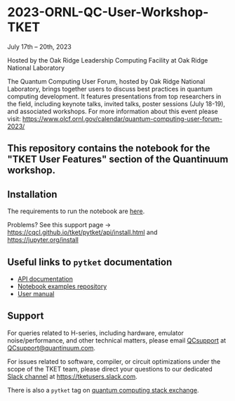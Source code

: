 # 2023-ORNL-QC-User-Workshop-TKET

July 17th – 20th, 2023

Hosted by the Oak Ridge Leadership Computing Facility at Oak Ridge National Laboratory

The Quantum Computing User Forum, hosted by Oak Ridge National Laboratory, brings together users to discuss best practices in quantum computing development. It features presentations from top researchers in the field, including keynote talks, invited talks, poster sessions (July 18-19), and associated workshops.  For more information about this event please visit: https://www.olcf.ornl.gov/calendar/quantum-computing-user-forum-2023/


## This repository contains the notebook for the "TKET User Features" section of the Quantinuum workshop.

## Installation
The requirements to run the notebook are [here](https://github.com/spendierk/2023-ORNL-TKET/blob/main/requirements.txt). 

Problems? See this support page -> https://cqcl.github.io/tket/pytket/api/install.html and
https://jupyter.org/install

## Useful links to `pytket` documentation

* [API documentation](https://cqcl.github.io/tket/pytket/api/#) 
* [Notebook examples repository](https://github.com/CQCL/pytket/tree/main/examples) 
* [User manual](https://cqcl.github.io/pytket/manual/index.html) 

## Support

For queries related to H-series, including hardware, emulator noise/performance, and other technical matters, please email [QCsupport](mailto:QCsupport@quantinuum.com) at QCsupport@quantinuum.com.

For issues related to software, compiler, or circuit optimizations under the scope of the TKET team, please direct your questions to our dedicated [Slack channel](https://tketusers.slack.com/join/shared_invite/zt-18qmsamj9-UqQFVdkRzxnXCcKtcarLRA#/shared-invite/email) at https://tketusers.slack.com.

There is also a `pytket` tag on [quantum computing stack exchange](https://quantumcomputing.stackexchange.com/questions/tagged/pytket).
